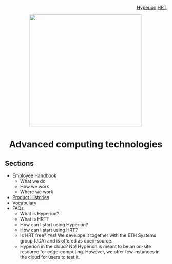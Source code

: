 
<p align="right">
<a href="https://github.com/oreol-ag/hyperion#sections">Hyperion</a> <a href="https://github.com/oreol-ag/landing-page#--advanced-computing-technologies">HRT</a>
</p>

<p align="center">
<img src="https://github.com/oreol-ag/employee-handbook/blob/main/Oreol.png" align="center" width="350">
</p>

<h1 align="center">
  Advanced computing technologies
</h1>

## Sections
* [Employee Handbook](https://github.com/oreol-ag/employee-handbook#--employee-handbook)
  * What we do
  * How we work
  * Where we work
* [Product Histories](./product-histories.md)
* [Vocabulary](./vocabulary.md)
* FAQs
  * What is Hyperion?
  * What is HRT?
  * How can I start using Hyperion?
  * How can I start using HRT?
  * Is HRT free? Yes! We develope it together with the ETH Systems group (JDA) and is offered as open-source.
  * Hyperion in the cloud? No! Hyperion is meant to be an on-site resource for edge-computing. However, we offer few instances in the cloud for users to test it.
